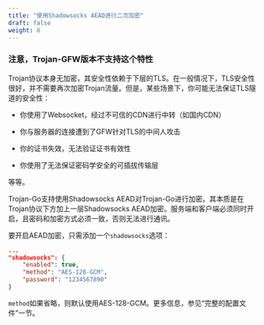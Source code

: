 ```yaml
---
title: "使用Shadowsocks AEAD进行二次加密"
draft: false
weight: 8
---
```


### 注意，Trojan-GFW版本不支持这个特性

Trojan协议本身无加密，其安全性依赖于下层的TLS。在一般情况下，TLS安全性很好，并不需要再次加密Trojan流量。但是，某些场景下，你可能无法保证TLS隧道的安全性：

- 你使用了Websocket，经过不可信的CDN进行中转（如国内CDN）

- 你与服务器的连接遭到了GFW针对TLS的中间人攻击

- 你的证书失效，无法验证证书有效性

- 你使用了无法保证密码学安全的可插拔传输层

等等。

Trojan-Go支持使用Shadowsocks AEAD对Trojan-Go进行加密。其本质是在Trojan协议下方加上一层Shadowsocks AEAD加密。服务端和客户端必须同时开启，且密码和加密方式必须一致，否则无法进行通讯。

要开启AEAD加密，只需添加一个```shadowsocks```选项：

```json
...
"shadowsocks": {
    "enabled": true,
    "method": "AES-128-GCM",
    "password": "1234567890"
}
```

```method```如果省略，则默认使用AES-128-GCM。更多信息，参见“完整的配置文件”一节。
